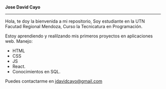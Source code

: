 
**Jose David Cayo**

***

Hola, te doy la bienvenida a mi repositorio, Soy estudiante en la UTN Facutad Regional Mendoza, Curso la Tecnicatura en Programación.

Estoy aprendiendo y realilzando mis primeros proyectos en aplicaciones web.
Manejo: 
- HTML
- CSS 
- JS
- React.
- Conocimientos en SQL.

Puedes contactarme en jdavidcayo@gmail.com
